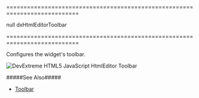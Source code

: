 ===========================================================================
<!--default-->null<!--/default-->
<!--type-->dxHtmlEditorToolbar<!--/type-->
===========================================================================

<!--shortDescription-->
Configures the widget's toolbar.
<!--/shortDescription-->

<!--fullDescription-->
![DevExtreme HTML5 JavaScript HtmlEditor Toolbar](Content/images/doc/19_1/htmlEditor/visual_elements/toolbar.png)

#####See Also#####
- [Toolbar](/Documentation/Guide/Widgets/HtmlEditor/Toolbar/Built-In_Controls/)
<!--/fullDescription-->